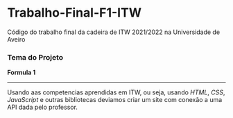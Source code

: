 # Trabalho-Final-F1-ITW
Código do trabalho final da cadeira de ITW 2021/2022 na Universidade de Aveiro

### Tema do Projeto
__Formula 1__

***
Usando aas competencias aprendidas em ITW, ou seja, usando _HTML_, _CSS_, _JavaScript_ e outras bibliotecas deviamos criar um site com conexão a uma API dada pelo professor.



